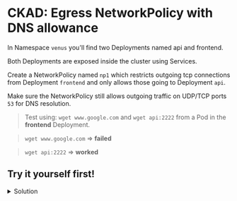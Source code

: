# CKAD: Egress NetworkPolicy with DNS allowance

In Namespace `venus` you'll find two Deployments named api and frontend. 

Both Deployments are exposed inside the cluster using Services. 

Create a NetworkPolicy named `np1` which restricts outgoing tcp connections from Deployment `frontend` and only allows those going to Deployment `api`. 

Make sure the NetworkPolicy still allows outgoing traffic on UDP/TCP ports `53` for DNS resolution.

> Test using: `wget www.google.com` and `wget api:2222` from a Pod in the **frontend** Deployment.

> `wget www.google.com` ⇒ **failed**

> `wget api:2222` ⇒ **worked**



## Try it yourself first!

<details><summary>Solution</summary>
  
```yaml
apiVersion: networking.k8s.io/v1
kind: NetworkPolicy
metadata:
  name: np1
  namespace: venus
spec:
  podSelector:
    matchLabels:
      app: frontend
  policyTypes:
    - Egress
  egress:
    - to:
        - podSelector:
            matchLabels:
              app: api
      ports:
        - protocol: TCP
          port: 2222
    - ports:
        - protocol: UDP
          port: 53
        - protocol: TCP
          port: 53
```
</details>
